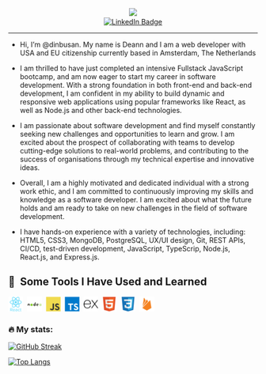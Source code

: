<div align="center" >
<img src="https://capsule-render.vercel.app/api?type=slice&color=auto&text=Hello%World!&fontSize=40&rotate=8&-nl-&fontAlignY=20&descAlignY=40&fontAlign=70&descAlign=70&desc=Welcome%20to%20Deann's%20page"/>
</div>
<div id="badges" align="center">
 <a href="https://www.linkedin.com/in/deann-videtto-8481a166/"/>
  <img src="https://img.shields.io/badge/LinkedIn-blue?logo=linkedin&logoColor=white" alt="LinkedIn Badge"/>
 </a>
</div>
<hr>

- Hi, I’m @dinbusan. My name is Deann and I am a web developer with USA and EU citizenship currently based in Amsterdam, The Netherlands
- I am thrilled to have just completed an intensive Fullstack JavaScript bootcamp, and am now eager to start my career in software development. With a strong foundation in both front-end and back-end development, I am confident in my ability to build dynamic and responsive web applications using popular frameworks like React, as well as Node.js and other back-end technologies.

- I am passionate about software development and find myself constantly seeking new challenges and opportunities to learn and grow. I am excited about the prospect of collaborating with teams to develop cutting-edge solutions to real-world problems, and contributing to the success of organisations through my technical expertise and innovative ideas.

- Overall, I am a highly motivated and dedicated individual with a strong work ethic, and I am committed to continuously improving my skills and knowledge as a software developer. I am excited about what the future holds and am ready to take on new challenges in the field of software development.

-  I have hands-on experience with a variety of technologies, including: 
HTML5, CSS3, MongoDB, PostgreSQL, UX/UI design, Git, REST APIs, CI/CD, test-driven development, JavaScript, TypeScrip, Node.js, React.js, and Express.js.

<h2> 🚀 &nbsp;Some Tools I Have Used and Learned</h2>
<p align="left">
<div>
  <img src="https://github.com/devicons/devicon/blob/master/icons/react/react-original-wordmark.svg" title="react" alt="react" width="30" height="30"/>&nbsp;
  <img src="https://github.com/devicons/devicon/blob/master/icons/nodejs/nodejs-original-wordmark.svg" title="nodejs" alt="nodejs" width="30" height="30"/>&nbsp;
  <img src="https://github.com/devicons/devicon/blob/master/icons/javascript/javascript-original.svg" title="javascript" alt="javascript" width="30" height="30"/>&nbsp;
  <img src="https://github.com/devicons/devicon/blob/master/icons/typescript/typescript-original.svg" title="typescript" alt="typescript" width="30" height="30"/>&nbsp;
   <img src="https://github.com/devicons/devicon/blob/master/icons/express/express-original.svg" title="express" alt="express" width="30" height="30"/>&nbsp;
  <img src="https://github.com/devicons/devicon/blob/master/icons/html5/html5-original.svg" title="html5" alt="html5" width="30" height="30"/>&nbsp;
  <img src="https://github.com/devicons/devicon/blob/master/icons/css3/css3-original.svg" title="css3" alt="css3" width="30" height="30"/>&nbsp;
    <img src="https://github.com/devicons/devicon/blob/master/icons/firebase/firebase-plain.svg" title="firebase" alt="firebase" width="30" height="30"/>&nbsp;
</div>
</p>

### 🔥 My stats:

[![GitHub Streak](http://github-readme-streak-stats.herokuapp.com?user=dinbusan&theme=graywhite&hide_border=true&date_format=M%20j%5B%2C%20Y%5D)](https://git.io/streak-stats)

[![Top Langs](https://github-readme-stats.vercel.app/api/top-langs/?username=dinbusan)](https://github.com/dinbusan/github-readme-stats)
